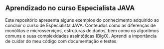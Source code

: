 ## Aprendizado no curso Especialista JAVA

Este repositório apresenta alguns exemplos do conhecimento adquirido ao concluir o curso de Especialista JAVA. Conteúdos como as diferenças de monólitos e microsserviços, estruturas de dados, bem como os algoritmos comuns e suas complexidades assintóticas (BigO). Aprendi a importância de cuidar do meu código com documentação e testes.
